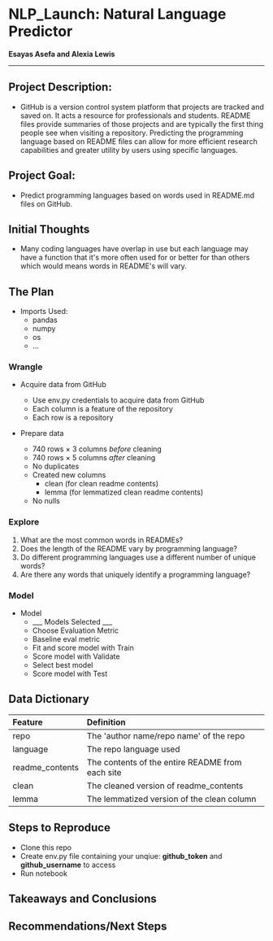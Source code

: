 # NLP_Launch: Natural Language Predictor

**Esayas Asefa and Alexia Lewis**

---

## Project Description:

* GitHub is a version control system platform that projects are tracked and saved on. It acts a resource for professionals and students. README files provide summaries of those projects and are typically the first thing people see when visiting a repository. Predicting the programming language based on README files can allow for more efficient research capabilities and greater utility by users using specific languages.
    
## Project Goal:

* Predict programming languages based on words used in README.md files on GitHub.
    
## Initial Thoughts 

* Many coding languages have overlap in use but each language may have a function that it's more often used for or better for than others which would means words in README's will vary.
   
## The Plan

* Imports Used:
    * pandas
    * numpy
    * os
    * ...

### Wrangle

* Acquire data from GitHub
    * Use env.py credentials to acquire data from GitHub
    * Each column is a feature of the repository
    * Each row is a repository

* Prepare data
    * 740 rows × 3 columns *before* cleaning
    * 740 rows × 5 columns *after* cleaning
    * No duplicates
    * Created new columns
        * clean (for clean readme contents)
        * lemma (for lemmatized clean readme contents)
    * No nulls

### Explore
1. What are the most common words in READMEs?
2. Does the length of the README vary by programming language?
3. Do different programming languages use a different number of unique words?
4. Are there any words that uniquely identify a programming language?

### Model

* Model
    * ___ Models Selected ___
    * Choose Evaluation Metric
    * Baseline eval metric
    * Fit and score model with Train
    * Score model with Validate
    * Select best model
    * Score model with Test
    
## Data Dictionary  

| Feature | Definition|
|:--------|:-----------|
|repo| The 'author name/repo name' of the repo|
|language| The repo language used|
|readme_contents| The contents of the entire README from each site|
|clean| The cleaned version of readme_contents|
|lemma| The lemmatized version of the clean column|

## Steps to Reproduce
* Clone this repo
* Create env.py file containing your unqiue: **github_token** and **github_username** to access
* Run notebook

## Takeaways and Conclusions


## Recommendations/Next Steps


